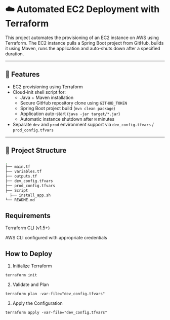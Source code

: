 # ☁️ Automated EC2 Deployment with Terraform

This project automates the provisioning of an EC2 instance on AWS using Terraform. The EC2 instance pulls a Spring Boot project from GitHub, builds it using Maven, runs the application and auto-shuts down after a specified duration.

---

## 🧰 Features

- EC2 provisioning using Terraform
- Cloud-init shell script for:
  - Java + Maven installation
  - Secure GitHub repository clone using `GITHUB_TOKEN`
  - Spring Boot project build (`mvn clean package`)
  - Application auto-start (`java -jar target/*.jar`)
  - Automatic instance shutdown after `N` minutes
- Separate `dev` and `prod` environment support via `dev_config.tfvars` / `prod_config.tfvars`

---

## 📁 Project Structure

```bash
.
├── main.tf
├── variables.tf
├── outputs.tf
├── dev_config.tfvars
├── prod_config.tfvars
├── Script
  ├── install_app.sh
└── README.md
```


## Requirements
Terraform CLI (v1.5+)

AWS CLI configured with appropriate credentials


## How to Deploy
1. Initialize Terraform
```
terraform init
```

2. Validate and Plan
```
terraform plan -var-file="dev_config.tfvars"

```

3.  Apply the Configuration
```
terraform apply -var-file="dev_config.tfvars"
```
